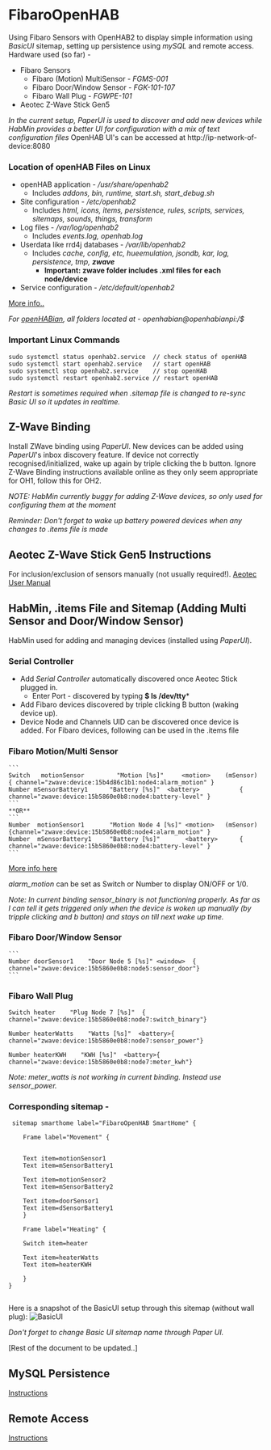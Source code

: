 # FibaroOpenHAB

Using Fibaro Sensors with OpenHAB2 to display simple information using *BasicUI* sitemap, setting up persistence using *mySQL* and remote access.
Hardware used (so far) - 
- Fibaro Sensors 
    - Fibaro (Motion) MultiSensor  - *FGMS-001*
    - Fibaro Door/Window Sensor - *FGK-101-107*
    - Fibaro Wall Plug - *FGWPE-101*
- Aeotec Z-Wave Stick Gen5

*In the current setup, PaperUI is used to discover and add new devices while HabMin provides a better UI for configuration with a mix of text configuration files*
OpenHAB UI's can be accessed at http://ip-network-of-device:8080

### Location of openHAB Files on Linux
- openHAB application -           */usr/share/openhab2*
    - Includes *addons, bin, runtime, start.sh, start_debug.sh*
- Site configuration -	        */etc/openhab2*
    - Includes *html, icons, items, persistence, rules, scripts, services, sitemaps, sounds, things, transform*
- Log files -     	            */var/log/openhab2*
    - Includes *events.log, openhab.log*
- Userdata like rrd4j databases - */var/lib/openhab2*
    - Includes *cache, config, etc, hueemulation, jsondb, kar, log, persistence, tmp, **zwave***
        - **Important: zwave folder includes .xml files for each node/device**
- Service configuration - 	    */etc/default/openhab2*

[More info..](http://docs.openhab.org/installation/linux.html#file-locations)

*For [openHABian](https://github.com/openhab/openhabian/releases), all folders located at - openhabian@openhabianpi:/$*

### Important Linux Commands

```
sudo systemctl status openhab2.service 	// check status of openHAB
sudo systemctl start openhab2.service 	// start openHAB
sudo systemctl stop openhab2.service	// stop openHAB
sudo systemctl restart openhab2.service	// restart openHAB
```
*Restart is sometimes required when .sitemap file is changed to re-sync Basic UI so it updates in realtime.*

## Z-Wave Binding
Install ZWave binding using *PaperUI*.
New devices can be added using *PaperUI*'s inbox discovery feature. If device not correctly recognised/initialized, wake up again by triple clicking the b button. 
Ignore Z-Wave Binding instructions available online as they only seem appropriate for OH1, follow this for OH2.

*NOTE: HabMin currently buggy for adding Z-Wave devices, so only used for configuring them at the moment*

*Reminder: Don't forget to wake up battery powered devices when any changes to .items file is made*


## Aeotec Z-Wave Stick Gen5 Instructions
For inclusion/exclusion of sensors manually (not usually required!).
[Aeotec User Manual](https://aeotec.freshdesk.com/support/solutions/articles/6000056439-z-stick-gen-5-user-manual-)

## HabMin, .items File and Sitemap (Adding Multi Sensor and Door/Window Sensor)
HabMin used for adding and managing devices (installed using *PaperUI*). 

### Serial Controller

- Add *Serial Controller* automatically discovered once Aeotec Stick plugged in.
    - Enter Port - discovered by typing  **$ ls /dev/tty***
- Add Fibaro devices discovered by triple clicking B button (waking device up).
- Device Node and Channels UID can be discovered once device is added. For Fibaro devices, following can be used in the .items file 

### Fibaro Motion/Multi Sensor
  
    ``` 
    Switch	 motionSensor         "Motion [%s]" 	<motion> 	(mSensor)	{ channel="zwave:device:15b4d86c1b1:node4:alarm_motion" }
    Number mSensorBattery1   	"Battery [%s]" 	<battery> 			{ channel="zwave:device:15b5860e0b8:node4:battery-level" }
    ```
    **OR**
    ```
    Number	motionSensor1	 	"Motion Node 4 [%s]" <motion> 	(mSensor) 	{channel="zwave:device:15b5860e0b8:node4:alarm_motion" }
    Number 	mSensorBattery1   	"Battery [%s]"       <battery> 		{ channel="zwave:device:15b5860e0b8:node4:battery-level" }
    ```
[More info here](https://community.openhab.org/t/solved-fibaro-fgms-001-cannot-see-alarm-off-on-in-gui-paperui/25685/8)

*alarm_motion* can be set as Switch or Number to display ON/OFF or 1/0.

*Note: In current binding sensor_binary is not functioning properly. As far as I can tell it gets triggered only when the device is woken up manually (by tripple clicking and b button) and stays on till next wake up time.*

### Fibaro Door/Window Sensor


    ```
    Number doorSensor1    "Door Node 5 [%s]" <window>  { channel="zwave:device:15b5860e0b8:node5:sensor_door"}
    ```
    
### Fibaro Wall Plug
```
Switch heater    "Plug Node 7 [%s]"  { channel="zwave:device:15b5860e0b8:node7:switch_binary"}

Number heaterWatts    "Watts [%s]"  <battery>{ channel="zwave:device:15b5860e0b8:node7:sensor_power"}

Number heaterKWH    "KWH [%s]"  <battery>{ channel="zwave:device:15b5860e0b8:node7:meter_kwh"}
```
*Note: meter_watts is not working in current binding. Instead use sensor_power.*

### Corresponding sitemap - 

```
 sitemap smarthome label="FibaroOpenHAB SmartHome" {

    Frame label="Movement" {


	Text item=motionSensor1 
	Text item=mSensorBattery1 

	Text item=motionSensor2 
	Text item=mSensorBattery2

	Text item=doorSensor1
	Text item=dSensorBattery1 
    }

    Frame label="Heating" {
	
	Switch item=heater

	Text item=heaterWatts
	Text item=heaterKWH
	
	} 
}
    
```
    
Here is a snapshot of the BasicUI setup through this sitemap (without wall plug):
![BasicUI](https://cloud.githubusercontent.com/assets/10930753/24872118/26adaffc-1e14-11e7-8240-5e51d805fa8e.png)

*Don't forget to change Basic UI sitemap name through Paper UI.*


[Rest of the document to be updated..]

## MySQL Persistence
[Instructions](https://community.openhab.org/t/openhab2-mysql-persistence-setup/15829)

## Remote Access
[Instructions](https://github.com/openhab/openhab-cloud/blob/master/README.md)



    
